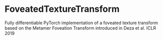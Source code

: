 # FoveatedTextureTransform
Fully differentiable PyTorch implementation of a foveated texture transform based on the Metamer Foveation Transform introduced in Deza et al. ICLR 2019
